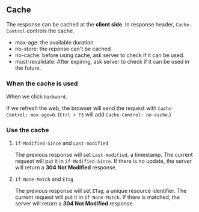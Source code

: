 ## Cache

The response can be cached at the **client side**. In response header, `Cache-Control` controls the cache.

- max-age: the available duration
- no-store: the reponse can't be cached
- no-cache: before using cache, ask server to check if it can be used.
- must-revalidate: After expiring, ask server to check if it can be used in the future.

### When the cache is used

When we click `backward`.

If we refresh the web, the browser will send the request with `Cache-Control: max-age=0`. (`Ctrl + F5` will add `Cache-Control: no-cache`.)

### Use the cache

1. `if-Modified-Since` and `Last-modified`

   The previous response will set `Last-modified`, a timestamp.
   The current request will put it in `if-Modified-Since`. If there is no update, the server will return a **304 Not Modified** response.

2. `If-None-Match` and `ETag`

   The previous response will set `ETag`, a unique resource identifier.
   The current request will put it in `If-None-Match`. If there is matched, the server will return a **304 Not Modified** response.
